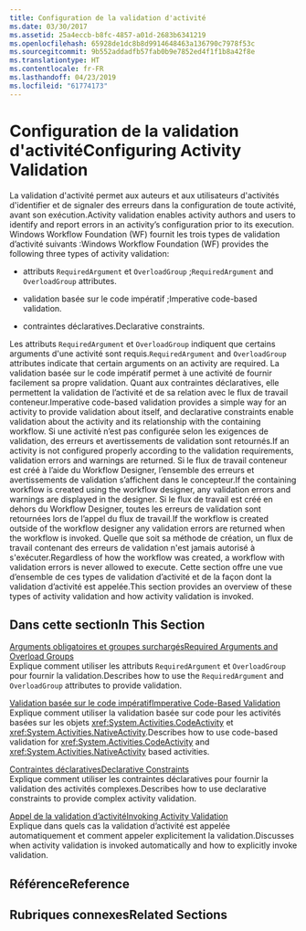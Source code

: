 ```yaml
---
title: Configuration de la validation d'activité
ms.date: 03/30/2017
ms.assetid: 25a4eccb-b8fc-4857-a01d-2683b6341219
ms.openlocfilehash: 65928de1dc8b8d9914648463a136790c7978f53c
ms.sourcegitcommit: 9b552addadfb57fab0b9e7852ed4f1f1b8a42f8e
ms.translationtype: HT
ms.contentlocale: fr-FR
ms.lasthandoff: 04/23/2019
ms.locfileid: "61774173"
---
```

# <a name="configuring-activity-validation"></a><span data-ttu-id="8c45d-102">Configuration de la validation d'activité</span><span class="sxs-lookup"><span data-stu-id="8c45d-102">Configuring Activity Validation</span></span>
<span data-ttu-id="8c45d-103">La validation d'activité permet aux auteurs et aux utilisateurs d'activités d'identifier et de signaler des erreurs dans la configuration de toute activité, avant son exécution.</span><span class="sxs-lookup"><span data-stu-id="8c45d-103">Activity validation enables activity authors and users to identify and report errors in an activity’s configuration prior to its execution.</span></span> <span data-ttu-id="8c45d-104">Windows Workflow Foundation (WF) fournit les trois types de validation d’activité suivants :</span><span class="sxs-lookup"><span data-stu-id="8c45d-104">Windows Workflow Foundation (WF) provides the following three types of activity validation:</span></span>  
  
- <span data-ttu-id="8c45d-105">attributs `RequiredArgument` et `OverloadGroup` ;</span><span class="sxs-lookup"><span data-stu-id="8c45d-105">`RequiredArgument` and `OverloadGroup` attributes.</span></span>  
  
- <span data-ttu-id="8c45d-106">validation basée sur le code impératif ;</span><span class="sxs-lookup"><span data-stu-id="8c45d-106">Imperative code-based validation.</span></span>  
  
- <span data-ttu-id="8c45d-107">contraintes déclaratives.</span><span class="sxs-lookup"><span data-stu-id="8c45d-107">Declarative constraints.</span></span>  
  
 <span data-ttu-id="8c45d-108">Les attributs `RequiredArgument` et `OverloadGroup` indiquent que certains arguments d'une activité sont requis.</span><span class="sxs-lookup"><span data-stu-id="8c45d-108">`RequiredArgument` and `OverloadGroup` attributes indicate that certain arguments on an activity are required.</span></span> <span data-ttu-id="8c45d-109">La validation basée sur le code impératif permet à une activité de fournir facilement sa propre validation. Quant aux contraintes déclaratives, elle permettent la validation de l’activité et de sa relation avec le flux de travail conteneur.</span><span class="sxs-lookup"><span data-stu-id="8c45d-109">Imperative code-based validation provides a simple way for an activity to provide validation about itself, and declarative constraints enable validation about the activity and its relationship with the containing workflow.</span></span> <span data-ttu-id="8c45d-110">Si une activité n’est pas configurée selon les exigences de validation, des erreurs et avertissements de validation sont retournés.</span><span class="sxs-lookup"><span data-stu-id="8c45d-110">If an activity is not configured properly according to the validation requirements, validation errors and warnings are returned.</span></span> <span data-ttu-id="8c45d-111">Si le flux de travail conteneur est créé à l’aide du Workflow Designer, l’ensemble des erreurs et avertissements de validation s’affichent dans le concepteur.</span><span class="sxs-lookup"><span data-stu-id="8c45d-111">If the containing workflow is created using the workflow designer, any validation errors and warnings are displayed in the designer.</span></span> <span data-ttu-id="8c45d-112">Si le flux de travail est créé en dehors du Workflow Designer, toutes les erreurs de validation sont retournées lors de l’appel du flux de travail.</span><span class="sxs-lookup"><span data-stu-id="8c45d-112">If the workflow is created outside of the workflow designer any validation errors are returned when the workflow is invoked.</span></span> <span data-ttu-id="8c45d-113">Quelle que soit sa méthode de création, un flux de travail contenant des erreurs de validation n'est jamais autorisé à s'exécuter.</span><span class="sxs-lookup"><span data-stu-id="8c45d-113">Regardless of how the workflow was created, a workflow with validation errors is never allowed to execute.</span></span> <span data-ttu-id="8c45d-114">Cette section offre une vue d’ensemble de ces types de validation d’activité et de la façon dont la validation d’activité est appelée.</span><span class="sxs-lookup"><span data-stu-id="8c45d-114">This section provides an overview of these types of activity validation and how activity validation is invoked.</span></span>  
  
## <a name="in-this-section"></a><span data-ttu-id="8c45d-115">Dans cette section</span><span class="sxs-lookup"><span data-stu-id="8c45d-115">In This Section</span></span>  
 [<span data-ttu-id="8c45d-116">Arguments obligatoires et groupes surchargés</span><span class="sxs-lookup"><span data-stu-id="8c45d-116">Required Arguments and Overload Groups</span></span>](required-arguments-and-overload-groups.md)  
 <span data-ttu-id="8c45d-117">Explique comment utiliser les attributs `RequiredArgument` et `OverloadGroup` pour fournir la validation.</span><span class="sxs-lookup"><span data-stu-id="8c45d-117">Describes how to use the `RequiredArgument` and `OverloadGroup` attributes to provide validation.</span></span>  
  
 [<span data-ttu-id="8c45d-118">Validation basée sur le code impératif</span><span class="sxs-lookup"><span data-stu-id="8c45d-118">Imperative Code-Based Validation</span></span>](imperative-code-based-validation.md)  
 <span data-ttu-id="8c45d-119">Explique comment utiliser la validation basée sur code pour les activités basées sur les objets <xref:System.Activities.CodeActivity> et <xref:System.Activities.NativeActivity>.</span><span class="sxs-lookup"><span data-stu-id="8c45d-119">Describes how to use code-based validation for <xref:System.Activities.CodeActivity> and <xref:System.Activities.NativeActivity> based activities.</span></span>  
  
 [<span data-ttu-id="8c45d-120">Contraintes déclaratives</span><span class="sxs-lookup"><span data-stu-id="8c45d-120">Declarative Constraints</span></span>](declarative-constraints.md)  
 <span data-ttu-id="8c45d-121">Explique comment utiliser les contraintes déclaratives pour fournir la validation des activités complexes.</span><span class="sxs-lookup"><span data-stu-id="8c45d-121">Describes how to use declarative constraints to provide complex activity validation.</span></span>  
  
 [<span data-ttu-id="8c45d-122">Appel de la validation d’activité</span><span class="sxs-lookup"><span data-stu-id="8c45d-122">Invoking Activity Validation</span></span>](invoking-activity-validation.md)  
 <span data-ttu-id="8c45d-123">Explique dans quels cas la validation d’activité est appelée automatiquement et comment appeler explicitement la validation.</span><span class="sxs-lookup"><span data-stu-id="8c45d-123">Discusses when activity validation is invoked automatically and how to explicitly invoke validation.</span></span>  
  
## <a name="reference"></a><span data-ttu-id="8c45d-124">Référence</span><span class="sxs-lookup"><span data-stu-id="8c45d-124">Reference</span></span>  
  
## <a name="related-sections"></a><span data-ttu-id="8c45d-125">Rubriques connexes</span><span class="sxs-lookup"><span data-stu-id="8c45d-125">Related Sections</span></span>
